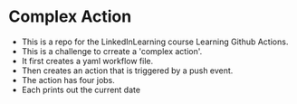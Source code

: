 # Complex Action

- This is a repo for the LinkedInLearning course Learning Github Actions.
- This is a challenge to crreate a 'complex action'.
- It first creates a yaml workflow file.
- Then creates an action that is triggered by a push event.
- The action has four jobs.
- Each prints out the current date
